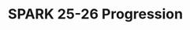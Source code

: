 ---
title: 'SPARK 25-26 Progression'
description: 'A timeline of my progress on my SPARK project'
pubDate: 'Sept 25 2025'
heroImage: '../../assets/SPARK-timeline.jpg'
---